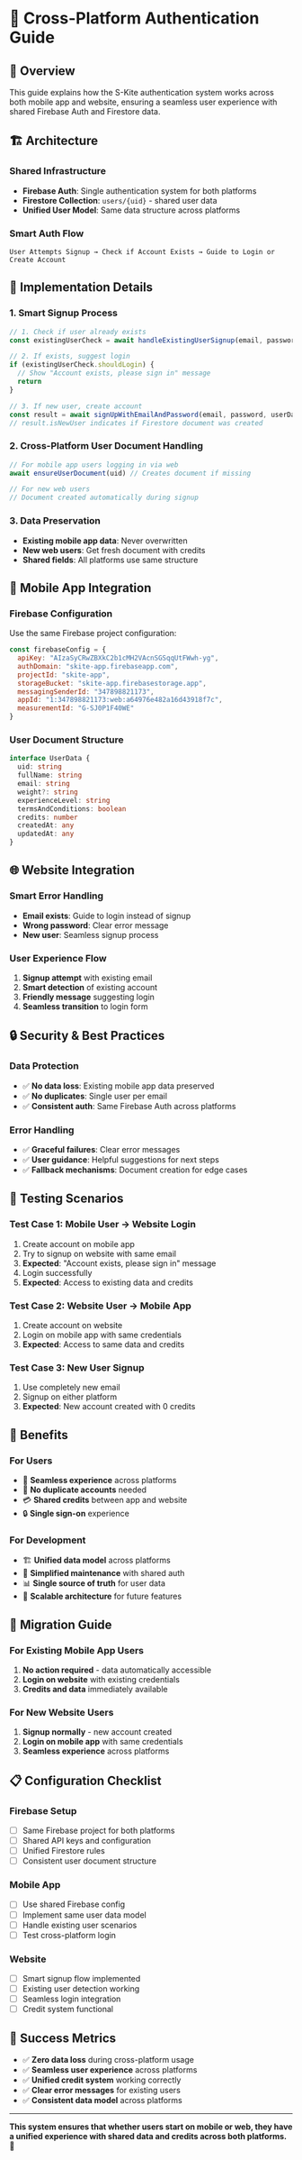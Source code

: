 # 🔄 Cross-Platform Authentication Guide

## 🎯 **Overview**
This guide explains how the S-Kite authentication system works across both mobile app and website, ensuring a seamless user experience with shared Firebase Auth and Firestore data.

## 🏗 **Architecture**

### **Shared Infrastructure**
- **Firebase Auth**: Single authentication system for both platforms
- **Firestore Collection**: `users/{uid}` - shared user data
- **Unified User Model**: Same data structure across platforms

### **Smart Auth Flow**
```
User Attempts Signup → Check if Account Exists → Guide to Login or Create Account
```

## 🔧 **Implementation Details**

### **1. Smart Signup Process**
```typescript
// 1. Check if user already exists
const existingUserCheck = await handleExistingUserSignup(email, password)

// 2. If exists, suggest login
if (existingUserCheck.shouldLogin) {
  // Show "Account exists, please sign in" message
  return
}

// 3. If new user, create account
const result = await signUpWithEmailAndPassword(email, password, userData)
// result.isNewUser indicates if Firestore document was created
```

### **2. Cross-Platform User Document Handling**
```typescript
// For mobile app users logging in via web
await ensureUserDocument(uid) // Creates document if missing

// For new web users
// Document created automatically during signup
```

### **3. Data Preservation**
- **Existing mobile app data**: Never overwritten
- **New web users**: Get fresh document with credits
- **Shared fields**: All platforms use same structure

## 📱 **Mobile App Integration**

### **Firebase Configuration**
Use the same Firebase project configuration:
```javascript
const firebaseConfig = {
  apiKey: "AIzaSyCRwZBXkC2b1cMH2VAcnSGSqqUtFWwh-yg",
  authDomain: "skite-app.firebaseapp.com",
  projectId: "skite-app",
  storageBucket: "skite-app.firebasestorage.app",
  messagingSenderId: "347898821173",
  appId: "1:347898821173:web:a64976e482a16d43918f7c",
  measurementId: "G-SJ0P1F40WE"
}
```

### **User Document Structure**
```typescript
interface UserData {
  uid: string
  fullName: string
  email: string
  weight?: string
  experienceLevel: string
  termsAndConditions: boolean
  credits: number
  createdAt: any
  updatedAt: any
}
```

## 🌐 **Website Integration**

### **Smart Error Handling**
- **Email exists**: Guide to login instead of signup
- **Wrong password**: Clear error message
- **New user**: Seamless signup process

### **User Experience Flow**
1. **Signup attempt** with existing email
2. **Smart detection** of existing account
3. **Friendly message** suggesting login
4. **Seamless transition** to login form

## 🔒 **Security & Best Practices**

### **Data Protection**
- ✅ **No data loss**: Existing mobile app data preserved
- ✅ **No duplicates**: Single user per email
- ✅ **Consistent auth**: Same Firebase Auth across platforms

### **Error Handling**
- ✅ **Graceful failures**: Clear error messages
- ✅ **User guidance**: Helpful suggestions for next steps
- ✅ **Fallback mechanisms**: Document creation for edge cases

## 🧪 **Testing Scenarios**

### **Test Case 1: Mobile User → Website Login**
1. Create account on mobile app
2. Try to signup on website with same email
3. **Expected**: "Account exists, please sign in" message
4. Login successfully
5. **Expected**: Access to existing data and credits

### **Test Case 2: Website User → Mobile App**
1. Create account on website
2. Login on mobile app with same credentials
3. **Expected**: Access to same data and credits

### **Test Case 3: New User Signup**
1. Use completely new email
2. Signup on either platform
3. **Expected**: New account created with 0 credits

## 🚀 **Benefits**

### **For Users**
- 🔄 **Seamless experience** across platforms
- 📱 **No duplicate accounts** needed
- 💳 **Shared credits** between app and website
- 🔒 **Single sign-on** experience

### **For Development**
- 🏗 **Unified data model** across platforms
- 🔧 **Simplified maintenance** with shared auth
- 📊 **Single source of truth** for user data
- 🚀 **Scalable architecture** for future features

## 🔄 **Migration Guide**

### **For Existing Mobile App Users**
1. **No action required** - data automatically accessible
2. **Login on website** with existing credentials
3. **Credits and data** immediately available

### **For New Website Users**
1. **Signup normally** - new account created
2. **Login on mobile app** with same credentials
3. **Seamless experience** across platforms

## 📋 **Configuration Checklist**

### **Firebase Setup**
- [ ] Same Firebase project for both platforms
- [ ] Shared API keys and configuration
- [ ] Unified Firestore rules
- [ ] Consistent user document structure

### **Mobile App**
- [ ] Use shared Firebase config
- [ ] Implement same user data model
- [ ] Handle existing user scenarios
- [ ] Test cross-platform login

### **Website**
- [ ] Smart signup flow implemented
- [ ] Existing user detection working
- [ ] Seamless login integration
- [ ] Credit system functional

## 🎉 **Success Metrics**

- ✅ **Zero data loss** during cross-platform usage
- ✅ **Seamless user experience** across platforms
- ✅ **Unified credit system** working correctly
- ✅ **Clear error messages** for existing users
- ✅ **Consistent data model** across platforms

---

**This system ensures that whether users start on mobile or web, they have a unified experience with shared data and credits across both platforms.** 🚀 